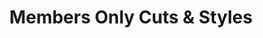 ---
title: "Members Only Cuts & Styles"
url: /milwaukee/members-only-cuts-and-styles/
shop: hairdresser
---